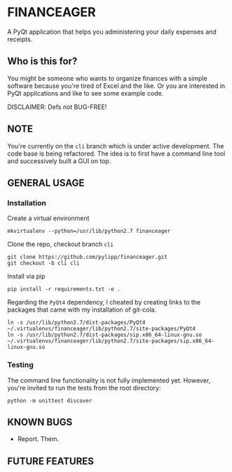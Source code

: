 FINANCEAGER
===========

A PyQt application that helps you administering your daily expenses and receipts.

Who is this for?
----------------
You might be someone who wants to organize finances with a simple software
because you're tired of Excel and the like.
Or you are interested in PyQt applications and like to see some example code.

DISCLAIMER: Defs not BUG-FREE!

NOTE
----
You're currently on the `cli` branch which is under active development.
The code base is being refactored. The idea is to first have a command line
tool and successively built a GUI on top.

GENERAL USAGE
-------------
### Installation
Create a virtual environment

    mkvirtualenv --python=/usr/lib/python2.7 financeager

Clone the repo, checkout branch `cli`

    git clone https://github.com/pylipp/financeager.git
    git checkout -b cli cli

Install via pip

    pip install -r requirements.txt -e .

Regarding the `PyQt4` dependency, I cheated by creating links to the packages
that came with my installation of git-cola.

    ln -s /usr/lib/python2.7/dist-packages/PyQt4 ~/.virtualenvs/financeager/lib/python2.7/site-packages/PyQt4
    ln -s /usr/lib/python2.7/dist-packages/sip.x86_64-linux-gnu.so ~/.virtualenvs/financeager/lib/python2.7/site-packages/sip.x86_64-linux-gnu.so

### Testing
The command line functionality is not fully implemented yet. However, you're
invited to run the tests from the root directory:

    python -m unittest discover

KNOWN BUGS
----------
- Report. Them.

FUTURE FEATURES
---------------
